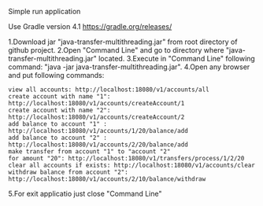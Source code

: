  
Simple run application

Use Gradle version 4.1 https://gradle.org/releases/

1.Download jar "java-transfer-multithreading.jar" from root directory of github project. 
2.Open "Command Line" and go to directory where "java-transfer-multithreading.jar" located. 
3.Execute in "Command Line" following command: "java -jar java-transfer-multithreading.jar".
4.Open any browser and put following commands:

    view all accounts: http://localhost:18080/v1/accounts/all 
    create account with name "1": http://localhost:18080/v1/accounts/createAccount/1 
    create account with name "2": http://localhost:18080/v1/accounts/createAccount/2 
    add balance to account "1" : http://localhost:18080/v1/accounts/1/20/balance/add 
    add balance to account "2" : http://localhost:18080/v1/accounts/2/20/balance/add 
    make transfer from account "1" to "account "2" 
    for amount "20": http://localhost:18080/v1/transfers/process/1/2/20 
    clear all accounts if exists: http://localhost:18080/v1/accounts/clear 
    withdraw balance from account "2": http://localhost:18080/v1/accounts/2/10/balance/withdraw  

5.For exit applicatio just close "Command Line" 
 
 

